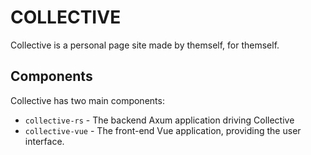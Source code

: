 # COLLECTIVE
Collective is a personal page site made by themself, for themself.

## Components
Collective has two main components:
- `collective-rs` - The backend Axum application driving Collective
- `collective-vue` - The front-end Vue application, providing the user interface.